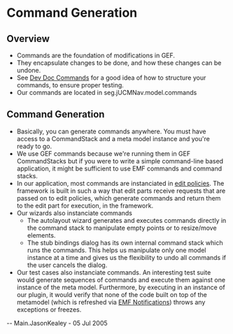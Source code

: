 # Command Generation

## Overview

  - Commands are the foundation of modifications in GEF.
  - They encapsulate changes to be done, and how these changes can be
    undone.
  - See [Dev Doc Commands](DevDocCommands) for a good idea of how to structure your
    commands, to ensure proper testing.
  - Our commands are located in seg.jUCMNav.model.commands

## Command Generation

  - Basically, you can generate commands anywhere. You must have access
    to a CommandStack and a meta model instance and you're ready to go.
  - We use GEF commands because we're running them in GEF CommandStacks
    but if you were to write a simple command-line based application, it
    might be sufficient to use EMF commands and command stacks.
  - In our application, most commands are instanciated in [edit
    policies](DevDocEditPolicies). The framework is built in such a way
    that edit parts receive requests that are passed on to edit
    policies, which generate commands and return them to the edit part
    for execution, in the framework.
  - Our wizards also instanciate commands
      - The autolayout wizard generates and executes commands directly
        in the command stack to manipulate empty points or to
        resize/move elements.
      - The stub bindings dialog has its own internal command stack
        which runs the commands. This helps us manipulate only one model
        instance at a time and gives us the flexibility to undo all
        commands if the user cancels the dialog.
  - Our test cases also instanciate commands. An interesting test suite
    would generate sequences of commands and execute them against one
    instance of the meta model. Furthermore, by executing in an instance
    of our plugin, it would verify that none of the code built on top of
    the metamodel (which is refreshed via [EMF
    Notifications](DevDocEMFNotifications)) throws any exceptions or
    freezes.

\-- Main.JasonKealey - 05 Jul 2005
